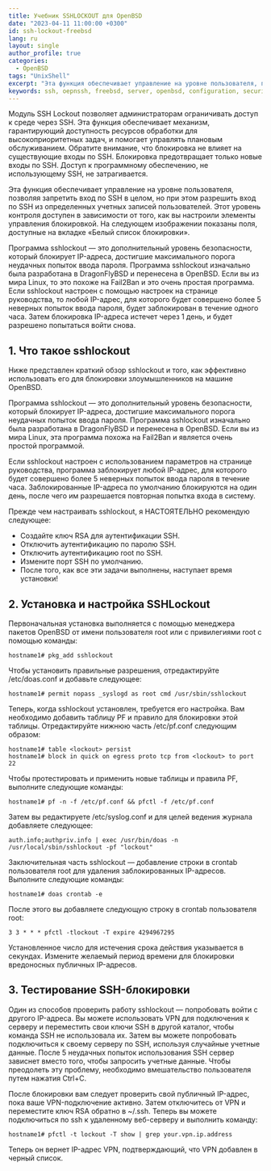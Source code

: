 ```yaml
---
title: Учебник SSHLOCKOUT для OpenBSD
date: "2023-04-11 11:00:00 +0300"
id: ssh-lockout-freebsd
lang: ru
layout: single
author_profile: true
categories:
  - OpenBSD
tags: "UnixShell"
excerpt: "Эта функция обеспечивает управление на уровне пользователя, позволяя запретить вход по SSH в целом"
keywords: ssh, oepnssh, freebsd, server, openbsd, configuration, security
---
```


Модуль SSH Lockout позволяет администраторам ограничивать доступ к среде через SSH. Эта функция обеспечивает механизм, гарантирующий доступность ресурсов обработки для высокоприоритетных задач, и помогает управлять плановым обслуживанием. Обратите внимание, что блокировка не влияет на существующие входы по SSH. Блокировка предотвращает только новые входы по SSH. Доступ к программному обеспечению, не использующему SSH, не затрагивается.

Эта функция обеспечивает управление на уровне пользователя, позволяя запретить вход по SSH в целом, но при этом разрешить вход по SSH из определенных учетных записей пользователей. Этот уровень контроля доступен в зависимости от того, как вы настроили элементы управления блокировкой. На следующем изображении показаны поля, доступные на вкладке «Белый список блокировки».

Программа sshlockout — это дополнительный уровень безопасности, который блокирует IP-адреса, достигшие максимального порога неудачных попыток ввода пароля. Программа sshlockout изначально была разработана в DragonFlyBSD и перенесена в OpenBSD. Если вы из мира Linux, то это похоже на Fail2Ban и это очень простая программа. Если sshlockout настроен с помощью настроек на странице руководства, то любой IP-адрес, для которого будет совершено более 5 неверных попыток ввода пароля, будет заблокирован в течение одного часа. Затем блокировка IP-адреса истечет через 1 день, и будет разрешено попытаться войти снова.

## 1. Что такое sshlockout
Ниже представлен краткий обзор sshlockout и того, как эффективно использовать его для блокировки злоумышленников на машине OpenBSD.

Программа sshlockout — это дополнительный уровень безопасности, который блокирует IP-адреса, достигшие максимального порога неудачных попыток ввода пароля. Программа sshlockout изначально была разработана в DragonFlyBSD и перенесена в OpenBSD. Если вы из мира Linux, эта программа похожа на Fail2Ban и является очень простой программой. ​

Если sshlockout настроен с использованием параметров на странице руководства, программа заблокирует любой IP-адрес, для которого будет совершено более 5 неверных попыток ввода пароля в течение часа. Заблокированные IP-адреса по умолчанию блокируются на один день, после чего им разрешается повторная попытка входа в систему.

Прежде чем настраивать sshlockout, я НАСТОЯТЕЛЬНО рекомендую следующее:
- Создайте ключ RSA для аутентификации SSH.
- Отключить аутентификацию по паролю SSH.
- Отключить аутентификацию root по SSH.
- Измените порт SSH по умолчанию.
- После того, как все эти задачи выполнены, наступает время установки!

## 2. Установка и настройка SSHLockout
Первоначальная установка выполняется с помощью менеджера пакетов OpenBSD от имени пользователя root или с привилегиями root с помощью команды:

```
hostname1# pkg_add sshlockout
```

Чтобы установить правильные разрешения, отредактируйте /etc/doas.conf и добавьте следующее:

```
hostname1# permit nopass _syslogd as root cmd /usr/sbin/sshlockout
```

Теперь, когда sshlockout установлен, требуется его настройка. Вам необходимо добавить таблицу PF и правило для блокировки этой таблицы. Отредактируйте нижнюю часть /etc/pf.conf следующим образом:

```
hostname1# table <lockout> persist
hostname1# block in quick on egress proto tcp from <lockout> to port 22
```

Чтобы протестировать и применить новые таблицы и правила PF, выполните следующие команды:

```
hostname1# pf -n -f /etc/pf.conf && pfctl -f /etc/pf.conf
```

Затем вы редактируете /etc/syslog.conf и для целей ведения журнала добавляете следующее:

```
auth.info;authpriv.info | exec /usr/bin/doas -n /usr/local/sbin/sshlockout -pf "lockout"
```

Заключительная часть sshlockout — добавление строки в crontab пользователя root для удаления заблокированных IP-адресов. Выполните следующие команды:

```
hostname1# doas crontab -e
```

После этого вы добавляете следующую строку в crontab пользователя root:

```
3 3 * * * pfctl -tlockout -T expire 4294967295
```

Установленное число для истечения срока действия указывается в секундах. Измените желаемый период времени для блокировки вредоносных публичных IP-адресов.

## 3. Тестирование SSH-блокировки
Один из способов проверить работу sshlockout — попробовать войти с другого IP-адреса. Вы можете использовать VPN для подключения к серверу и переместить свои ключи SSH в другой каталог, чтобы команда SSH не использовала их. Затем вы можете попробовать подключиться к своему серверу по SSH, используя случайные учетные данные. После 5 неудачных попыток использования SSH сервер зависнет вместо того, чтобы запросить учетные данные. Чтобы преодолеть эту проблему, необходимо вмешательство пользователя путем нажатия Ctrl+C.

После блокировки вам следует проверить свой публичный IP-адрес, пока ваше VPN-подключение активно. Затем отключитесь от VPN и переместите ключ RSA обратно в ~/.ssh. Теперь вы можете подключиться по ssh к удаленному веб-серверу и выполнить команду:

```
hostname1# pfctl -t lockout -T show | grep your.vpn.ip.address
```

Теперь он вернет IP-адрес VPN, подтверждающий, что VPN добавлен в черный список.
